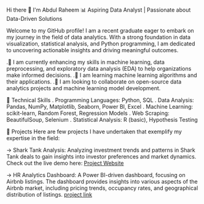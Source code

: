 Hi there 👋 I'm Abdul Raheem
📊 Aspiring Data Analyst | Passionate about Data-Driven Solutions

Welcome to my GitHub profile! I am a recent graduate eager to embark on my journey in the field of data analytics. With a strong foundation in data visualization, statistical analysis, and Python programming, I am dedicated to uncovering actionable insights and driving meaningful outcomes.

.🔭 I am currently enhancing my skills in machine learning, data preprocessing, and exploratory data analysis (EDA) to help organizations make informed decisions.
.🌱 I am learning machine learning algorithms and their applications.
.👯 I am looking to collaborate on open-source data analytics projects and machine learning model development.

🚀 Technical Skills
. Programming Languages: Python, SQL
. Data Analysis: Pandas, NumPy, Matplotlib, Seaborn, Power BI, Excel
. Machine Learning: scikit-learn, Random Forest, Regression Models
. Web Scraping: BeautifulSoup, Selenium
. Statistical Analysis: R (basic), Hypothesis Testing

📂 Projects
Here are few projects I have undertaken that exemplify my expertise in the field:

-> Shark Tank Analysis: Analyzing investment trends and patterns in Shark Tank deals to gain insights into investor preferences and market dynamics.
   Check out the live demo here: [Project Website](https://sharktank-ymasb.streamlit.app/)

-> HR Analytics Dashboard: A Power BI-driven dashboard, focusing on Airbnb listings. The dashboard provides insights into various aspects of the Airbnb market, including 
   pricing trends, occupancy rates, and geographical distribution of listings.
   [project link](https://drive.google.com/file/d/1_2WH5xuR1MQPAYVtP7PnB3p6qbuabGc6/view?usp=sharing)


<!---
astaking/astaking is a ✨ special ✨ repository because its `README.md` (this file) appears on your GitHub profile.
You can click the Preview link to take a look at your changes.
--->
